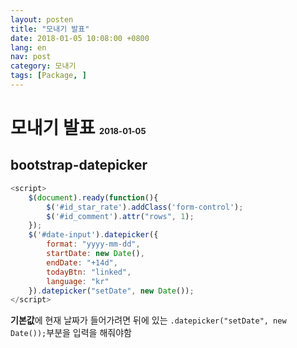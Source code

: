 ```yaml
---
layout: posten
title: "모내기 발표"
date: 2018-01-05 10:08:00 +0800
lang: en
nav: post
category: 모내기
tags: [Package, ]
---
```


# 모내기 발표 <span style="font-size: 13px;">2018-01-05</span>

## bootstrap-datepicker


```javascript
<script>
    $(document).ready(function(){
        $('#id_star_rate').addClass('form-control');
        $('#id_comment').attr("rows", 1);
    });
    $('#date-input').datepicker({
        format: "yyyy-mm-dd",
        startDate: new Date(),
        endDate: "+14d",
        todayBtn: "linked",
        language: "kr"
    }).datepicker("setDate", new Date());
</script>
```
**기본값**에 현재 날짜가 들어가려면 뒤에 있는 `.datepicker("setDate", new Date());`부분을 입력을 해줘야함
